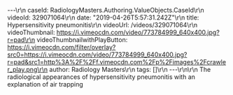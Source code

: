 ---\r\n
                caseId: RadiologyMasters.Authoring.ValueObjects.CaseId\r\n
                videoId: 329071064\r\n
                date: "2019-04-26T5:57:31.242Z"\r\n
                title: Hypersensitivity pneumonitis\r\n
                videoUrl: /videos/329071064\r\n
                videoThumbnail: https://i.vimeocdn.com/video/773784999_640x400.jpg?r=pad\r\n
                videoThumbnailwithPlayButton: https://i.vimeocdn.com/filter/overlay?src0=https://i.vimeocdn.com/video/773784999_640x400.jpg?r=pad&src1=http%3A%2F%2Ff.vimeocdn.com%2Fp%2Fimages%2Fcrawler_play.png\r\n
                author: Radiology Masters\r\n
                tags: []\r\n
                ---\r\n\r\n
                The radiological appearances of hypersensitivity pneumonitis with an explanation of air trapping